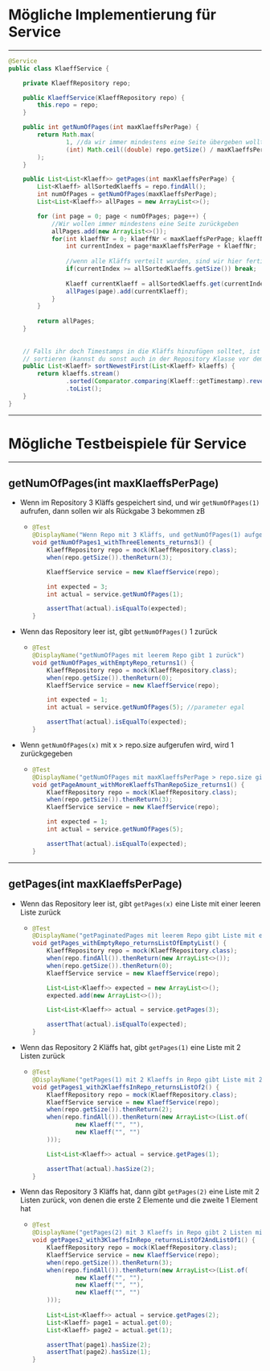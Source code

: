 # Mögliche Implementierung für Service
___

```java
@Service
public class KlaeffService {

    private KlaeffRepository repo;

    public KlaeffService(KlaeffRepository repo) {
        this.repo = repo;
    }

    public int getNumOfPages(int maxKlaeffsPerPage) {
        return Math.max(
                1, //da wir immer mindestens eine Seite übergeben wollten
                (int) Math.ceil((double) repo.getSize() / maxKlaeffsPerPage)
        );
    }

    public List<List<Klaeff>> getPages(int maxKlaeffsPerPage) {
        List<Klaeff> allSortedKlaeffs = repo.findAll();
        int numOfPages = getNumOfPages(maxKlaeffsPerPage);
        List<List<Klaeff>> allPages = new ArrayList<>();

        for (int page = 0; page < numOfPages; page++) {
            //Wir wollen immer mindestens eine Seite zurückgeben
            allPages.add(new ArrayList<>());
            for(int klaeffNr = 0; klaeffNr < maxKlaeffsPerPage; klaeffNr++) {
                int currentIndex = page*maxKlaeffsPerPage + klaeffNr;
                
                //wenn alle Kläffs verteilt wurden, sind wir hier fertig
                if(currentIndex >= allSortedKlaeffs.getSize()) break;
                
                Klaeff currentKlaeff = allSortedKlaeffs.get(currentIndex);
                allPages(page).add(currentKlaeff);
            }
        }
        
        return allPages;
    }
    
    
    // Falls ihr doch Timestamps in die Kläffs hinzufügen solltet, ist hier ne nützliche Möglichkeit die zu 
    // sortieren (kannst du sonst auch in der Repository Klasse vor dem zurückgeben machen
    public List<Klaeff> sortNewestFirst(List<Klaeff> klaeffs) {
        return klaeffs.stream()
                .sorted(Comparator.comparing(Klaeff::getTimestamp).reversed())
                .toList();
    }
}
```

___
# Mögliche Testbeispiele für Service
___
## getNumOfPages(int maxKlaeffsPerPage)
- Wenn im Repository 3 Kläffs gespeichert sind, und wir `getNumOfPages(1)` aufrufen, dann sollen wir als Rückgabe 3 
  bekommen zB
  - ```java
    @Test
    @DisplayName("Wenn Repo mit 3 Kläffs, und getNumOfPages(1) aufgerufen wird, wird 3 returned")
    void getNumOfPages1_withThreeElements_returns3() {
        KlaeffRepository repo = mock(KlaeffRepository.class);
        when(repo.getSize()).thenReturn(3);

        KlaeffService service = new KlaeffService(repo);

        int expected = 3;
        int actual = service.getNumOfPages(1);

        assertThat(actual).isEqualTo(expected);
    }
    ```
  
- Wenn das Repository leer ist, gibt `getNumOfPages()` 1 zurück
  - ```java
    @Test
    @DisplayName("getNumOfPages mit leerem Repo gibt 1 zurück")
    void getNumOfPages_withEmptyRepo_returns1() {
        KlaeffRepository repo = mock(KlaeffRepository.class);
        when(repo.getSize()).thenReturn(0);
        KlaeffService service = new KlaeffService(repo);

        int expected = 1;
        int actual = service.getNumOfPages(5); //parameter egal

        assertThat(actual).isEqualTo(expected);
    }
    ```
    
- Wenn `getNumOfPages(x)` mit x > repo.size aufgerufen wird, wird 1 zurückgegeben
  - ```java
    @Test
    @DisplayName("getNumOfPages mit maxKlaeffsPerPage > repo.size gibt 1 zurück")
    void getPageAmount_withMoreKlaeffsThanRepoSize_returns1() {
        KlaeffRepository repo = mock(KlaeffRepository.class);
        when(repo.getSize()).thenReturn(3);
        KlaeffService service = new KlaeffService(repo);

        int expected = 1;
        int actual = service.getNumOfPages(5);

        assertThat(actual).isEqualTo(expected);
    }
    ```
___
  
## getPages(int maxKlaeffsPerPage)
- Wenn das Repository leer ist, gibt `getPages(x)` eine Liste mit einer leeren Liste zurück
  - ```java
    @Test
    @DisplayName("getPaginatedPages mit leerem Repo gibt Liste mit einer leeren Liste zurück")
    void getPages_withEmptyRepo_returnsListOfEmptyList() {
        KlaeffRepository repo = mock(KlaeffRepository.class);
        when(repo.findAll()).thenReturn(new ArrayList<>());
        when(repo.getSize()).thenReturn(0);
        KlaeffService service = new KlaeffService(repo);

        List<List<Klaeff>> expected = new ArrayList<>();
        expected.add(new ArrayList<>());

        List<List<Klaeff>> actual = service.getPages(3);

        assertThat(actual).isEqualTo(expected);
    }
    ```
    
- Wenn das Repository 2 Kläffs hat, gibt `getPages(1)` eine Liste mit 2 Listen zurück
  - ```java
    @Test
    @DisplayName("getPages(1) mit 2 Klaeffs in Repo gibt Liste mit 2 Listen zurück")
    void getPages1_with2KlaeffsInRepo_returnsListOf2() {
        KlaeffRepository repo = mock(KlaeffRepository.class);
        KlaeffService service = new KlaeffService(repo);
        when(repo.getSize()).thenReturn(2);
        when(repo.findAll()).thenReturn(new ArrayList<>(List.of(
                new Klaeff("", ""),
                new Klaeff("", "")
        )));

        List<List<Klaeff>> actual = service.getPages(1);

        assertThat(actual).hasSize(2);
    }
    ```
    
- Wenn das Repository 3 Kläffs hat, dann gibt `getPages(2)` eine Liste mit 2 Listen zurück, von denen die erste 2 
  Elemente und die zweite 1 Element hat
  - ```java
    @Test
    @DisplayName("getPages(2) mit 3 Klaeffs in Repo gibt 2 Listen mit 2 und 1 Element zurück")
    void getPages2_with3KlaeffsInRepo_returnsListOf2AndListOf1() {
        KlaeffRepository repo = mock(KlaeffRepository.class);
        KlaeffService service = new KlaeffService(repo);
        when(repo.getSize()).thenReturn(3);
        when(repo.findAll()).thenReturn(new ArrayList<>(List.of(
                new Klaeff("", ""),
                new Klaeff("", ""),
                new Klaeff("", "")
        )));
        
        List<List<Klaeff>> actual = service.getPages(2);
        List<Klaeff> page1 = actual.get(0);
        List<Klaeff> page2 = actual.get(1);
    
        assertThat(page1).hasSize(2);
        assertThat(page2).hasSize(1);
    }
    ```